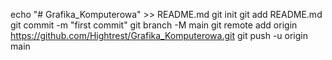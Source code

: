 echo "# Grafika_Komputerowa" >> README.md
git init
git add README.md
git commit -m "first commit"
git branch -M main
git remote add origin https://github.com/Hightrest/Grafika_Komputerowa.git
git push -u origin main